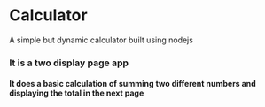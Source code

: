 # Calculator
A simple but dynamic calculator built using nodejs 
<h3> It is a two display page app</h3>
<h4>It does a basic calculation of summing two different numbers and displaying the total in the next page</h4>
